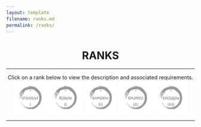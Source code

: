 ```yaml
---
layout: template
filename: ranks.md
permalink: /ranks/
---
```

<center> <h1> RANKS </h1> </center>
<hr>

<center>
Click on a rank below to view the description and associated requirements.<br>
 
<img id="studentrank" onclick="clickstudent();" src="/OSINTStudentLogo2.svg" width="90" height="90" onmouseover="hoverstudentrank();" onmouseout="unhoverstudentrank();"  alt="Student"/> 

<img id="roninrank" onclick="clickronin();"   src="/OSINTRONINLogo2.svg" width="90" height="90" onmouseover="hoverroninrank();" onmouseout="unhoverroninrank();" alt="Ronin"/>

<img id="samurairank" onclick="clicksamurai();" src="/OSINTSamuraiLogo2.svg" width="90" height="90" onmouseover="hoversamurairank();" onmouseout="unhoversamurairank();" alt="Samurai"/>

<img id="daimyorank" onclick="clickdaimyo();" src="/OSINTDaimyoLogo2.svg" width="90" height="90" onmouseover="hoverdaimyorank();" onmouseout="unhoverdaimyorank();" alt="Daimyo"/>

<img id="shogunrank" onclick="clickshogun();" src="/OSINTShogunLogo2.svg" width="90" height="90" onmouseover="hovershogunrank();" onmouseout="unhovershogunrank();" alt="Shogun"/>
</center>
<hr>

<div id="chosenrank"> </div>

<script>
 
 var count = 0;
 
function hoverstudentrank() 
{
  document.getElementById("studentrank").src = "/OSINTStudentLogo.svg";
}

function unhoverstudentrank() 
{
   if (count!=1) 
   {
    document.getElementById("studentrank").src = "/OSINTStudentLogo2.svg";
   } 
}

function hoverroninrank() 
{
  document.getElementById("roninrank").src = "/OSINTRONINLogo.svg";
}

function unhoverroninrank() 
{
   if (count!=2) 
   {
    document.getElementById("roninrank").src = "/OSINTRONINLogo2.svg";
   } 
}

function hoversamurairank() 
{
  document.getElementById("samurairank").src = "/OSINTSamuraiLogo.svg";
}

function unhoversamurairank() 
{
   if (count!=3) 
   {
    document.getElementById("samurairank").src = "/OSINTSamuraiLogo2.svg";
   } 
}

function hoverdaimyorank() 
{
  document.getElementById("daimyorank").src = "/OSINTDaimyoLogo.svg";
}

function unhoverdaimyorank() 
{
   if (count!=4) 
   {
    document.getElementById("daimyorank").src = "/OSINTDaimyoLogo2.svg";
   } 
}

function hovershogunrank() 
{
  document.getElementById("shogunrank").src = "/OSINTShogunLogo.svg";
}

function unhovershogunrank() 
{
   if (count!=5) 
   {
    document.getElementById("shogunrank").src = "/OSINTShogunLogo2.svg";
   } 
}

function clickstudent()
 {
  count = 1;
 
  document.getElementById("chosenrank").innerHTML =`<h3>Rank Description</h3>Student is the first rank on your journey to becoming a better OSINT practitioner. Users in this level should be somewhat familiar with OSINT terms and methodology, if not, they are highly recommended to do research either on their own or via the Resources link to the left. At this level, users are being introduced to the different categories of challenges that are designed to strengthen their OSINT skills, particularly writing, verbal communication, and investigation. There is no minimum amount of time required before obtaining this rank.<br><br>

In order to obtain this rank, you must submit a rank up <a href="https://www.osintdojo.com/rankuprequest/">request</a> to the OSINT Dojo with proof that you have completed all of the Rank Requirements listed below. You may use any previously completed work to meet the challenge requirements for this rank. <br> <br>

<h3>Rank Requirements</h3>
<b>1:</b> Participate in an OSINT CTF<br>
<b>2:</b> Attempt 2 OSINT quizzes of any kind<br>
<b>3:</b> Create and share a 2-minute video showcasing the steps you took to solve a previous OSINT quiz<br>
<b>4:</b> Write and publish an article, tweet, or blog post of at least 250 words showcasing steps you took to solve a previous OSINT quiz<br>
<b>5:</b> Introduce yourself to the OSINT community and let others know you are ready to learn by including the hashtag #OSINTDOJO`

  document.getElementById("studentrank").src = "/OSINTStudentLogo.svg";
  document.getElementById("roninrank").src = "/OSINTRONINLogo2.svg";
  document.getElementById("samurairank").src = "/OSINTSamuraiLogo2.svg";
  document.getElementById("daimyorank").src = "/OSINTDaimyoLogo2.svg";
  document.getElementById("shogunrank").src = "/OSINTShogunLogo2.svg";  
 }
 
 function clickronin()
 {
 
   count = 2;
   document.getElementById("chosenrank").innerHTML =`<h3>Rank Description</h3>Ronin is the second level within the OSINT Dojo. Those performing at the Ronin rank should be familiar with basic OSINT techniques and terms, and should be comfortable with searching for solutions to anything that they do not immediately understand. Users in this level will see their challenges increase in difficulty and they will be expected to perform at a slightly higher level than they did in the Student rank. Similar to the Student rank, challenges in the Ronin level heavily revolve around performing simple OSINT challenges and then using that experience to provide video or written products. Users must spend a minimum of 1 month in the Student level before applying for the Ronin rank.<br><br>

In order to obtain this rank, you must submit a rank up <a href="https://www.osintdojo.com/rankuprequest/">request</a> to the OSINT Dojo with proof that you have completed all of the Rank Requirements listed below. You may only use work completed while holding the Student level to meet the challenge requirements for this rank.<br> <br>

<h3>Rank Requirements</h3>
<b>1:</b> Rank in the top 75% of competitors or teams in an OSINT CTF<br>
<b>2:</b> Attempt 1 non-Geolocation-Based OSINT quiz<br>
<b>3:</b> Create and share a 2-minute video showcasing any OSINT topic or technique<br>
<b>4:</b> Write and publish an article, tweet, or blog post of at least 250 words showcasing steps you took to solve a previous OSINT quiz<br>
<b>5:</b> Find a new or recent OSINT article, technique, code repository, etc and share it with the OSINT Dojo community so we can add it to our resources list`

  document.getElementById("studentrank").src = "/OSINTStudentLogo2.svg";
  document.getElementById("roninrank").src = "/OSINTRONINLogo.svg";
  document.getElementById("samurairank").src = "/OSINTSamuraiLogo2.svg";
  document.getElementById("daimyorank").src = "/OSINTDaimyoLogo2.svg";
  document.getElementById("shogunrank").src = "/OSINTShogunLogo2.svg";
 }
 
 function clicksamurai()
 {
 
  count = 3;
   
  document.getElementById("chosenrank").innerHTML =`<h3>Rank Description</h3>The third rank in the OSINT Dojo is Samurai. Users at this level should be familiar with many OSINT techniques, methodologies, and platforms, and may even already have a specialization in one or more areas. Those that reach this level will continue to hone their OSINT skills introduced in the Student and Ronin stages, while simultaneously reducing their reliance on OSINT challenges as prompts for video or writing challenges. Users are also expected to judge or provide some other form of volunteer assistance for an OSINT CTF to gain experience and learn how others perform the same OSINT tasks, though often using different techniques and methodologies. Users must spend a minimum of 2 months in the Ronin level before applying for the Samurai rank.<br><br>

In order to obtain this rank, you must submit a rank up <a href="https://www.osintdojo.com/rankuprequest/">request</a> to the OSINT Dojo with proof that you have completed all of the Rank Requirements listed below. You may only use work completed while holding the Ronin level to meet the challenge requirements for this rank.<br> <br>

<h3>Rank Requirements</h3>
<b>1:</b> Rank in the top 50% of competitors or teams in an OSINT CTF<br>
<b>2:</b> Be the first to successfully answer one OSINT quiz of any type<br>
<b>3:</b> Create and share a 4-minute video showcasing an OSINT technique or demonstration unrelated to an OSINT quiz<br>
<b>4:</b> Write and publish an article, tweet, or blog post of at least 500 words showcasing steps you took to solve a previous OSINT quiz<br>
<b>5:</b> Judge, or otherwise work as staff for an OSINT CTF`

  document.getElementById("studentrank").src = "/OSINTStudentLogo2.svg";
  document.getElementById("roninrank").src = "/OSINTRONINLogo2.svg";
  document.getElementById("samurairank").src = "/OSINTSamuraiLogo.svg";
  document.getElementById("daimyorank").src = "/OSINTDaimyoLogo2.svg";
  document.getElementById("shogunrank").src = "/OSINTShogunLogo2.svg";
 }
 
 function clickdaimyo()
 {
 
  count = 4;
  document.getElementById("chosenrank").innerHTML =`<h3>Rank Description</h3>Daimyo is the fourth rank in the OSINT Dojo, and the first of the two senior ranks. Users at this level should no longer rely on simple OSINT challenges as a prompt for video or writing challenges, and instead should be looking to share their expertise with others. As part of this requirement, those applying for the Daimyo level are also required to provide some form of mentorship to another OSINT Dojo member at a rank below their own. A Daimyo also should have obtained enough experience to be able to provide commentary, answer questions, or otherwise hold a conversation regarding OSINT in a podcast, webcast, or similar setting. Users must spend a minimum of 4 months in the Samurai level before applying for the Daimyo rank.<br><br>

In order to obtain this rank, you must submit a rank up <a href="https://www.osintdojo.com/rankuprequest/">request</a> to the OSINT Dojo with proof that you have completed all of the Rank Requirements listed below. You may only use work completed while holding the Samurai level to meet the challenge requirements for this rank.<br> <br>

<h3>Rank Requirements</h3>
<b>1:</b> Rank in the top 25% of competitors or teams in an OSINT CTF<br>
<b>2:</b> Be the first to successful answer a non-geolocation OSINT quiz<br>
<b>3:</b> Speak as a guest regarding OSINT on a podcast, webcast, or similar<br>
<b>4:</b> Write and publish one OSINT related article not related to an OSINT quiz that contains at least 500 words<br>
<b>5:</b> Provide mentorship to another OSINT Dojo member of a lower rank`

  document.getElementById("studentrank").src = "/OSINTStudentLogo2.svg";
  document.getElementById("roninrank").src = "/OSINTRONINLogo2.svg";
  document.getElementById("samurairank").src = "/OSINTSamuraiLogo2.svg";
  document.getElementById("daimyorank").src = "/OSINTDaimyoLogo.svg";
  document.getElementById("shogunrank").src = "/OSINTShogunLogo2.svg";
 }
 
 function clickshogun()
 {
 
  count = 5;
  
document.getElementById("chosenrank").innerHTML =`<h3>Rank Description</h3>Shogun is the most senior rank in the traditional path of the OSINT Dojo. Users obtaining this level will have likely already made a significant impact on the OSINT community. At the Shogun level, users are expected to continue to hone their skills by attempting more difficult challenges and placing higher up in the list of competitors in OSINT CTFs. Those achieving the Shogun level should also have a strong enough technical understanding of several OSINT techniques or methodologies to be able to give a related talk at a virtual or in-person conference as well as create or contribute to an OSINT project at a technical level. Users must spend a minimum of 6 months in the Daimyo level before applying for the Shogun rank.<br><br>

In order to obtain this rank, you must submit a rank up <a href="https://www.osintdojo.com/rankuprequest/">request</a> to the OSINT Dojo with proof that you have completed all of the Rank Requirements listed below. You may only use work completed while holding the Daimyo level to meet the challenge requirements for this rank.<br> <br>

<h3>Rank Requirements</h3>
<b>1:</b> Rank in the top 10% of competitors or teams in an OSINT CTF<br>
<b>2:</b> Complete one of Sector35's OSINT quizzes<br>
<b>3:</b> Give an OSINT related presentation at a virtual or in person conference<br>
<b>4:</b> Write and publish one OSINT related article not related to an OSINT quiz that contains at least 1000 words<br>
<b>5:</b> Create a new, or contribute to an existing, OSINT tool, project, or code repository`

  document.getElementById("studentrank").src = "/OSINTStudentLogo2.svg";
  document.getElementById("roninrank").src = "/OSINTRONINLogo2.svg";
  document.getElementById("samurairank").src = "/OSINTSamuraiLogo2.svg";
  document.getElementById("daimyorank").src = "/OSINTDaimyoLogo2.svg";
  document.getElementById("shogunrank").src = "/OSINTShogunLogo.svg";
 }
            
</script>

